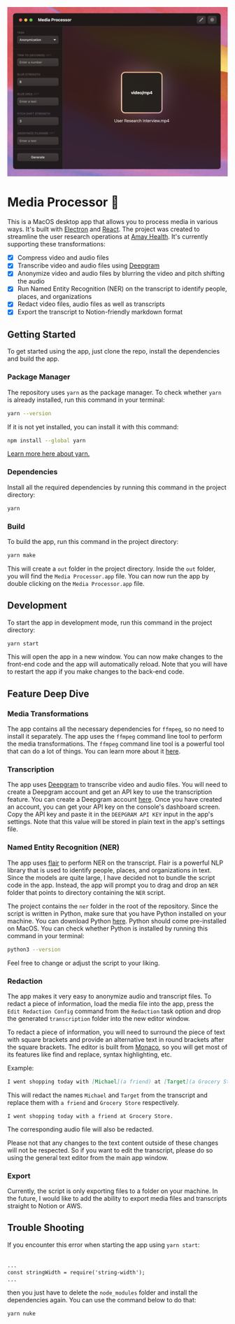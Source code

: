<p align="center">
<img src="./media-processor.png">
</p>

# Media Processor 📼

This is a MacOS desktop app that allows you to process media in various ways. It's built with [Electron](https://www.electronjs.org/) and [React](https://reactjs.org/). The project was created to streamline the user research operations at [Amay Health](https://www.amayhealth.com). It's currently supporting these transformations:

- [x] Compress video and audio files
- [x] Transcribe video and audio files using [Deepgram](https://www.deepgram.com/)
- [x] Anonymize video and audio files by blurring the video and pitch shifting the audio
- [x] Run Named Entity Recognition (NER) on the transcript to identify people, places, and organizations
- [x] Redact video files, audio files as well as transcripts
- [x] Export the transcript to Notion-friendly markdown format

## Getting Started

To get started using the app, just clone the repo, install the dependencies and build the app.

### Package Manager

The repository uses `yarn` as the package manager. To check whether `yarn` is already installed, run this command in your terminal:

```bash
yarn --version
```

If it is not yet installed, you can install it with this command:

```bash
npm install --global yarn
```

[Learn more here about yarn.](https://classic.yarnpkg.com/lang/en/docs/install/#mac-stable)

### Dependencies

Install all the required dependencies by running this command in the project directory:

```bash
yarn
```

### Build

To build the app, run this command in the project directory:

```bash
yarn make
```

This will create a `out` folder in the project directory. Inside the `out` folder, you will find the `Media Processor.app` file. You can now run the app by double clicking on the `Media Processor.app` file.

## Development

To start the app in development mode, run this command in the project directory:

```bash
yarn start
```

This will open the app in a new window. You can now make changes to the front-end code and the app will automatically reload. Note that you will have to restart the app if you make changes to the back-end code.

## Feature Deep Dive

### Media Transformations

The app contains all the necessary dependencies for `ffmpeg`, so no need to install it separately. The app uses the `ffmpeg` command line tool to perform the media transformations. The `ffmpeg` command line tool is a powerful tool that can do a lot of things. You can learn more about it [here](https://ffmpeg.org/).

### Transcription

The app uses [Deepgram](https://www.deepgram.com/) to transcribe video and audio files. You will need to create a Deepgram account and get an API key to use the transcription feature. You can create a Deepgram account [here](https://console.deepgram.com/signup). Once you have created an account, you can get your API key on the console's dashboard screen. Copy the API key and paste it in the `DEEPGRAM API KEY` input in the app's settings. Note that this value will be stored in plain text in the app's settings file.

### Named Entity Recognition (NER)

The app uses [flair](https://github.com/flairNLP/flair) to perform NER on the transcript. Flair is a powerful NLP library that is used to identify people, places, and organizations in text. Since the models are quite large, I have decided not to bundle the script code in the app. Instead, the app will prompt you to drag and drop an `NER` folder that points to directory containing the `NER` script.

The project contains the `ner` folder in the root of the repository. Since the script is written in Python, make sure that you have Python installed on your machine. You can download Python [here](https://www.python.org/downloads/). Python should come pre-installed on MacOS. You can check whether Python is installed by running this command in your terminal:

```bash
python3 --version
```

Feel free to change or adjust the script to your liking.

### Redaction

The app makes it very easy to anonymize audio and transcript files. To redact a piece of information, load the media file into the app, press the `Edit Redaction Config` command from the `Redaction` task option and drop the generated `transcription` folder into the new editor window.

To redact a piece of information, you will need to surround the piece of text with square brackets and provide an alternative text in round brackets after the square brackets. The editor is built from [Monaco](https://github.com/microsoft/monaco-editor), so you will get most of its features like find and replace, syntax highlighting, etc.

Example:

```markdown
I went shopping today with [Michael](a friend) at [Target](a Grocery Store).
```

This will redact the names `Michael` and `Target` from the transcript and replace them with `a friend` and `Grocery Store` respectively.

```
I went shopping today with a friend at Grocery Store.
```

The corresponding audio file will also be redacted.

Please not that any changes to the text content outside of these changes will not be respected. So if you want to edit the transcript, please do so using the general text editor from the main app window.

### Export

Currently, the script is only exporting files to a folder on your machine. In the future, I would like to add the ability to export media files and transcripts straight to Notion or AWS.

## Trouble Shooting

If you encounter this error when starting the app using `yarn start`:

```

...
const stringWidth = require('string-width');
...

```

then you just have to delete the `node_modules` folder and install the dependencies again. You can use the command below to do that:

```bash
yarn nuke
```
